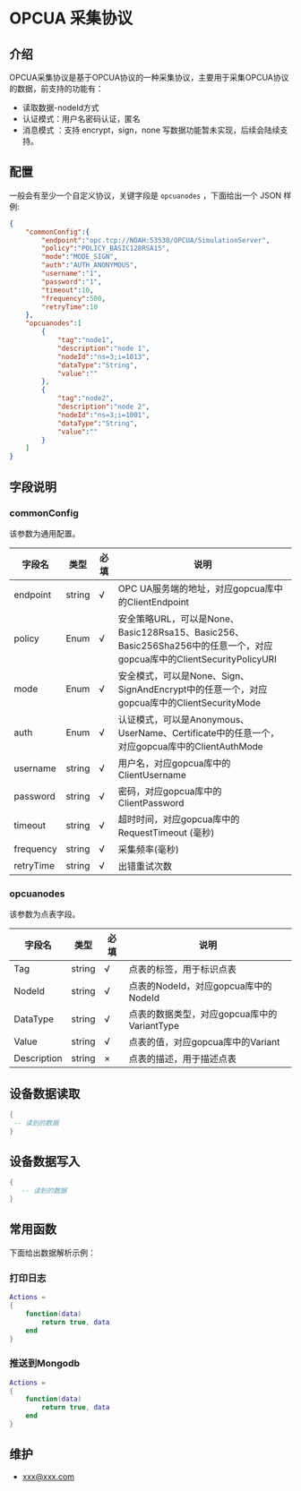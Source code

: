 # OPCUA 采集协议

## 介绍

OPCUA采集协议是基于OPCUA协议的一种采集协议，主要用于采集OPCUA协议的数据，前支持的功能有：

- 读取数据-nodeId方式
- 认证模式：用户名密码认证，匿名
- 消息模式 ：支持 encrypt，sign，none
写数据功能暂未实现，后续会陆续支持。

## 配置

一般会有至少一个自定义协议，关键字段是 `opcuanodes` ，下面给出一个 JSON 样例:

```json
{
    "commonConfig":{
        "endpoint":"opc.tcp://NOAH:53530/OPCUA/SimulationServer",
        "policy":"POLICY_BASIC128RSA15",
        "mode":"MODE_SIGN",
        "auth":"AUTH_ANONYMOUS",
        "username":"1",
        "password":"1",
        "timeout":10,
        "frequency":500,
        "retryTime":10
    },
    "opcuanodes":[
        {
            "tag":"node1",
            "description":"node 1",
            "nodeId":"ns=3;i=1013",
            "dataType":"String",
            "value":""
        },
        {
            "tag":"node2",
            "description":"node 2",
            "nodeId":"ns=3;i=1001",
            "dataType":"String",
            "value":""
        }
    ]
}
```

## 字段说明

### commonConfig

该参数为通用配置。

| 字段名  |  类型  | 必填  | 说明  |
| ------------ | ------------ | ------------ | ------------ |
| endpoint  |  string  |  √  | OPC UA服务端的地址，对应gopcua库中的ClientEndpoint  |
| policy  |  Enum  |  √  | 安全策略URL，可以是None、Basic128Rsa15、Basic256、Basic256Sha256中的任意一个，对应gopcua库中的ClientSecurityPolicyURI  |
| mode  |  Enum  |  √  | 安全模式，可以是None、Sign、SignAndEncrypt中的任意一个，对应gopcua库中的ClientSecurityMode |
| auth  |  Enum  |  √  | 认证模式，可以是Anonymous、UserName、Certificate中的任意一个，对应gopcua库中的ClientAuthMode |
| username  |  string  |  √  | 用户名，对应gopcua库中的ClientUsername |
| password  |  string  |  √  |密码，对应gopcua库中的ClientPassword |
| timeout  |  string  |  √  | 超时时间，对应gopcua库中的RequestTimeout (毫秒)  |
| frequency  |  string  |  √  | 采集频率(毫秒)  |
| retryTime  |  string  |  √  | 出错重试次数  |

### opcuanodes

该参数为点表字段。

| 字段名  |  类型  | 必填  | 说明  |
| ------------ | ------------ | ------------ | ------------ |
| Tag  |  string  |  √  | 点表的标签，用于标识点表  |
| NodeId  |  string  |  √  | 点表的NodeId，对应gopcua库中的NodeId  |
| DataType  |  string  |  √  | 点表的数据类型，对应gopcua库中的VariantType  |
| Value  |  string  |  √  | 点表的值，对应gopcua库中的Variant  |
| Description  |  string  |  ×  | 点表的描述，用于描述点表  |

## 设备数据读取

```lua
{
 -- 读到的数据
}
```

## 设备数据写入

```lua
{
   -- 读到的数据
}
```

## 常用函数

下面给出数据解析示例：

### 打印日志

```lua
Actions =
{
    function(data)
        return true, data
    end
}

```

### 推送到Mongodb

```lua
Actions =
{
    function(data)
        return true, data
    end
}

```

## 维护

- <xxx@xxx.com>
